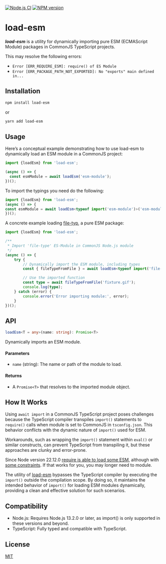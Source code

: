 [![Node.js CI](https://github.com/Borewit/load-esm/actions/workflows/nodejs-ci.yml/badge.svg)](https://github.com/Borewit/load-esm/actions/workflows/nodejs-ci.yml)
[![NPM version](https://img.shields.io/npm/v/load-esm.svg)](https://npmjs.org/package/load-esm)

# load-esm

***load-esm*** is a utility for dynamically importing pure ESM (ECMAScript Module) packages in CommonJS TypeScript projects.

This may resolve the following errors:
- `Error [ERR_REQUIRE_ESM]: require() of ES Module`
- `Error [ERR_PACKAGE_PATH_NOT_EXPORTED]: No "exports" main defined in...`

## Installation
```bash
npm install load-esm
```

or

```bash
yarn add load-esm
```

## Usage

Here’s a conceptual example demonstrating how to use load-esm to dynamically load an ESM module in a CommonJS project:

```ts
import {loadEsm} from 'load-esm';

(async () => {
  const esmModule = await loadEsm('esm-module');
})();
```

To import the typings you need do the following:
```ts
import {loadEsm} from 'load-esm';
(async () => {
const esmModule = await loadEsm<typeof import('esm-module')>('esm-module');
})();
```

A concrete example loading [file-typ](https://github.com/sindresorhus/file-type), a pure ESM package:

```ts
import {loadEsm} from 'load-esm';

/**
 * Import 'file-type' ES-Module in CommonJS Node.js module
 */
(async () => {
    try {
        // Dynamically import the ESM module, including types
        const { fileTypeFromFile } = await loadEsm<typeof import('file-type')>('file-type');

        // Use the imported function
        const type = await fileTypeFromFile('fixture.gif');
        console.log(type);
    } catch (error) {
        console.error('Error importing module:', error);
    }
})();
```

## API

```ts
loadEsm<T = any>(name: string): Promise<T>
```
Dynamically imports an ESM module.

#### Parameters
- `name` (string): The name or path of the module to load.

#### Returns
- A `Promise<T>` that resolves to the imported module object.

## How It Works
Using `await import` in a CommonJS TypeScript project poses challenges because the TypeScript compiler transpiles `import()` statements to `require()` calls when module is set to CommonJS in `tsconfig.json`.
This behavior conflicts with the dynamic nature of `import()` used for ESM.

Workarounds, such as wrapping the `import()` statement within `eval()` or similar constructs, can prevent TypeScript from transpiling it, but these approaches are clunky and error-prone.

Since Node version 22.12.0 [require is able to load some ESM](https://joyeecheung.github.io/blog/2024/03/18/require-esm-in-node-js/), 
although with [some constraints](https://nodejs.org/api/modules.html#loading-ecmascript-modules-using-require).
If that works for you, you may longer need to module.

The utility of [load-esm](https://github.com/Borewit/load-esm) bypasses the TypeScript compiler by executing the `import()` outside the compilation scope. 
By doing so, it maintains the intended behavior of `import()` for loading ESM modules dynamically, 
providing a clean and effective solution for such scenarios.

## Compatibility
- Node.js: Requires Node.js 13.2.0 or later, as import() is only supported in these versions and beyond.
- TypeScript: Fully typed and compatible with TypeScript.

## License
[MIT](./LICENSE)
